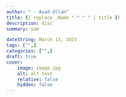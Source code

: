 ```yaml
---
author: " · Asad Ullah"
title: {{ replace .Name "-" " " | title }}
description: disc
summary: sum

dateString: March 13, 2023
tags: ["",]
categories: ["",]
draft: true
cover:
    image: image.jpg
    alt: alt text
    relative: false
    hidden: false
---
```


